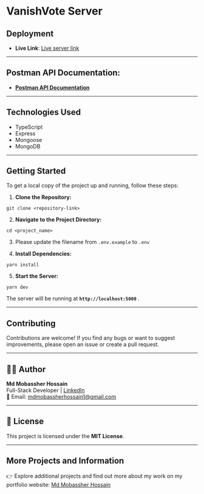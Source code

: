 # VanishVote Server

## Deployment

- **Live Link**: [Live server link](https://vanishvote-server.vercel.app)

---

## Postman API Documentation:

- **[Postman API Documentation]()**

---

## Technologies Used

- TypeScript
- Express
- Mongoose
- MongoDB

---

## Getting Started

To get a local copy of the project up and running, follow these steps:

1. **Clone the Repository:**

```shell
git clone <repository-link>
```

2. **Navigate to the Project Directory:**

```shell
cd <project_name>
```

3. Please update the filename from `.env.example` to `.env`

4. **Install Dependencies:**

```shell
yarn install
```

5. **Start the Server:**

```shell
yarn dev
```

The server will be running at **`http://localhost:5000`** .

---

## Contributing

Contributions are welcome! If you find any bugs or want to suggest improvements, please open an issue or create a pull request.

---

## 👨‍💻 Author

**Md Mobassher Hossain**  
Full-Stack Developer | [LinkedIn](https://www.linkedin.com/in/md-mobassher-hossain)  
📧 Email: mdmobassherhossain1@gmail.com

---

## 📜 License

This project is licensed under the **MIT License**.

---

## More Projects and Information

👉 Explore additional projects and find out more about my work on my portfolio website: [Md Mobassher Hossain](https://mobassher.vercel.app)

